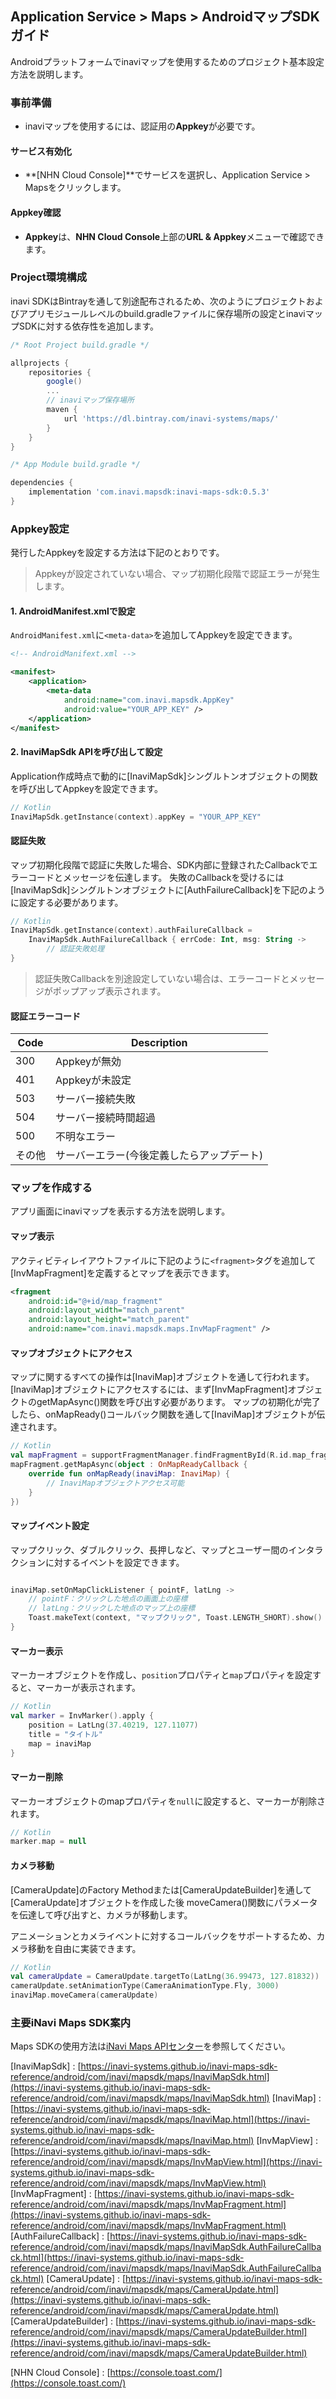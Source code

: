 ## Application Service > Maps > AndroidマップSDKガイド
Androidプラットフォームでinaviマップを使用するためのプロジェクト基本設定方法を説明します。

### 事前準備
- inaviマップを使用するには、認証用の**Appkey**が必要です。

#### サービス有効化
- **[NHN Cloud Console]**でサービスを選択し、Application Service > Mapsをクリックします。

#### Appkey確認
- **Appkey**は、**NHN Cloud Console**上部の**URL & Appkey**メニューで確認できます。


### Project環境構成
inavi SDKはBintrayを通して別途配布されるため、次のようにプロジェクトおよびアプリモジュールレベルのbuild.gradleファイルに保存場所の設定とinaviマップSDKに対する依存性を追加します。
```gradle
/* Root Project build.gradle */

allprojects {
    repositories {
        google()
        ...
        // inaviマップ保存場所
        maven {
            url 'https://dl.bintray.com/inavi-systems/maps/'
        }
    }
}
```

```gradle
/* App Module build.gradle */

dependencies {
    implementation 'com.inavi.mapsdk:inavi-maps-sdk:0.5.3'
}
```


### Appkey設定
発行したAppkeyを設定する方法は下記のとおりです。
> Appkeyが設定されていない場合、マップ初期化段階で認証エラーが発生します。

#### 1. AndroidManifest.xmlで設定
`AndroidManifest.xml`に`<meta-data>`を追加してAppkeyを設定できます。
```xml
<!-- AndroidManifext.xml -->

<manifest>
    <application>
        <meta-data
            android:name="com.inavi.mapsdk.AppKey"
            android:value="YOUR_APP_KEY" />
    </application>
</manifest>
```

#### 2. InaviMapSdk APIを呼び出して設定
Application作成時点で動的に[InaviMapSdk]シングルトンオブジェクトの関数を呼び出してAppkeyを設定できます。
```kotlin
// Kotlin
InaviMapSdk.getInstance(context).appKey = "YOUR_APP_KEY"
```

#### 認証失敗
マップ初期化段階で認証に失敗した場合、SDK内部に登録されたCallbackでエラーコードとメッセージを伝達します。
失敗のCallbackを受けるには[InaviMapSdk]シングルトンオブジェクトに[AuthFailureCallback]を下記のように設定する必要があります。
```kotlin
// Kotlin
InaviMapSdk.getInstance(context).authFailureCallback =
    InaviMapSdk.AuthFailureCallback { errCode: Int, msg: String ->
        // 認証失敗処理
}
```
> 認証失敗Callbackを別途設定していない場合は、エラーコードとメッセージがポップアップ表示されます。

#### 認証エラーコード
| Code | Description |
| ------ | ------ |
| 300 | Appkeyが無効
| 401 | Appkeyが未設定 |
| 503 | サーバー接続失敗 |
| 504 | サーバー接続時間超過 |
| 500 | 不明なエラー |
| その他 | サーバーエラー(今後定義したらアップデート) |


### マップを作成する
アプリ画面にinaviマップを表示する方法を説明します。

#### マップ表示
アクティビティレイアウトファイルに下記のように`<fragment>`タグを追加して[InvMapFragment]を定義するとマップを表示できます。
```xml
<fragment
    android:id="@+id/map_fragment"
    android:layout_width="match_parent"
    android:layout_height="match_parent"
    android:name="com.inavi.mapsdk.maps.InvMapFragment" />
```

#### マップオブジェクトにアクセス
マップに関するすべての操作は[InaviMap]オブジェクトを通して行われます。
[InaviMap]オブジェクトにアクセスするには、まず[InvMapFragment]オブジェクトのgetMapAsync()関数を呼び出す必要があります。
マップの初期化が完了したら、onMapReady()コールバック関数を通して[InaviMap]オブジェクトが伝達されます。
```kotlin
// Kotlin
val mapFragment = supportFragmentManager.findFragmentById(R.id.map_fragment) as InvMapFragment
mapFragment.getMapAsync(object : OnMapReadyCallback {
    override fun onMapReady(inaviMap: InaviMap) {
        // InaviMapオブジェクトアクセス可能
    }
})
```

#### マップイベント設定
マップクリック、ダブルクリック、長押しなど、マップとユーザー間のインタラクションに対するイベントを設定できます。
```kotlin

inaviMap.setOnMapClickListener { pointF, latLng ->
    // pointF：クリックした地点の画面上の座標
    // latLng：クリックした地点のマップ上の座標
    Toast.makeText(context, "マップクリック", Toast.LENGTH_SHORT).show()
}
```

#### マーカー表示
マーカーオブジェクトを作成し、`position`プロパティと`map`プロパティを設定すると、マーカーが表示されます。
```kotlin
// Kotlin
val marker = InvMarker().apply {
    position = LatLng(37.40219, 127.11077)
    title = "タイトル"
    map = inaviMap
}
```

#### マーカー削除
マーカーオブジェクトのmapプロパティを`null`に設定すると、マーカーが削除されます。
```kotlin
// Kotlin
marker.map = null
```

#### カメラ移動
[CameraUpdate]のFactory Methodまたは[CameraUpdateBuilder]を通して[CameraUpdate]オブジェクトを作成した後
moveCamera()関数にパラメータを伝達して呼び出すと、カメラが移動します。

アニメーションとカメライベントに対するコールバックをサポートするため、カメラ移動を自由に実装できます。
```kotlin
// Kotlin
val cameraUpdate = CameraUpdate.targetTo(LatLng(36.99473, 127.81832))
cameraUpdate.setAnimationType(CameraAnimationType.Fly, 3000)
inaviMap.moveCamera(cameraUpdate)
```


### 主要iNavi Maps SDK案内
Maps SDKの使用方法は[iNavi Maps APIセンター](http://imapsapi.inavi.com/)を参照してください。

[InaviMapSdk] : [https://inavi-systems.github.io/inavi-maps-sdk-reference/android/com/inavi/mapsdk/maps/InaviMapSdk.html](https://inavi-systems.github.io/inavi-maps-sdk-reference/android/com/inavi/mapsdk/maps/InaviMapSdk.html)
[InaviMap] : [https://inavi-systems.github.io/inavi-maps-sdk-reference/android/com/inavi/mapsdk/maps/InaviMap.html](https://inavi-systems.github.io/inavi-maps-sdk-reference/android/com/inavi/mapsdk/maps/InaviMap.html)
[InvMapView] : [https://inavi-systems.github.io/inavi-maps-sdk-reference/android/com/inavi/mapsdk/maps/InvMapView.html](https://inavi-systems.github.io/inavi-maps-sdk-reference/android/com/inavi/mapsdk/maps/InvMapView.html)
[InvMapFragment] : [https://inavi-systems.github.io/inavi-maps-sdk-reference/android/com/inavi/mapsdk/maps/InvMapFragment.html](https://inavi-systems.github.io/inavi-maps-sdk-reference/android/com/inavi/mapsdk/maps/InvMapFragment.html)
[AuthFailureCallback] : [https://inavi-systems.github.io/inavi-maps-sdk-reference/android/com/inavi/mapsdk/maps/InaviMapSdk.AuthFailureCallback.html](https://inavi-systems.github.io/inavi-maps-sdk-reference/android/com/inavi/mapsdk/maps/InaviMapSdk.AuthFailureCallback.html)
[CameraUpdate] : [https://inavi-systems.github.io/inavi-maps-sdk-reference/android/com/inavi/mapsdk/maps/CameraUpdate.html](https://inavi-systems.github.io/inavi-maps-sdk-reference/android/com/inavi/mapsdk/maps/CameraUpdate.html)
[CameraUpdateBuilder] : [https://inavi-systems.github.io/inavi-maps-sdk-reference/android/com/inavi/mapsdk/maps/CameraUpdateBuilder.html](https://inavi-systems.github.io/inavi-maps-sdk-reference/android/com/inavi/mapsdk/maps/CameraUpdateBuilder.html)

[NHN Cloud Console] : [https://console.toast.com/](https://console.toast.com/)

